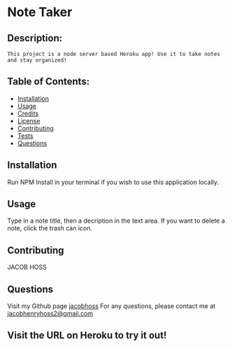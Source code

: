 # Note Taker
  
  ## Description:
    This project is a node server based Heroku app! Use it to take notes and stay organized!
   
  ## Table of Contents:
  * [Installation](#installation)
  * [Usage](#usage)
  * [Credits](#credits)
  * [License](#license)
  * [Contributing](#contributing)
  * [Tests](#tests)
  * [Questions](#questions)

  ## Installation
  Run NPM Install in your terminal if you wish to use this application locally. 

  ## Usage
  Type in a note title, then a decription in the text area. If you want to delete a note, click the trash can icon. 

  ## Contributing
  JACOB HOSS

  ## Questions
  Visit my Github page [jacobhoss](https://github.com/jacobhoss)
  For any questions, please contact me at jacobhenryhoss2@gmail.com 

  ## Visit the URL on Heroku to try it out!
